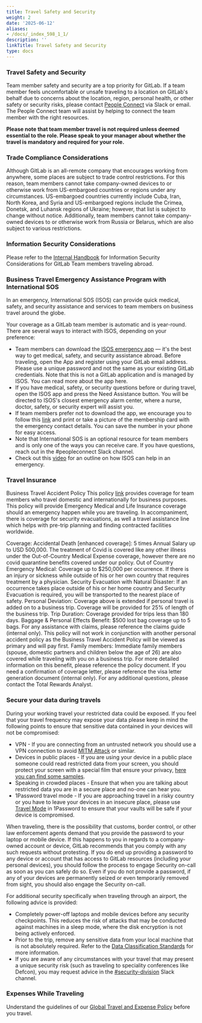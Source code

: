 ```yaml
---
title: Travel Safety and Security
weight: 2
date: '2025-06-12'
aliases:
- /docs/_index_598_1_1/
description: ''
linkTitle: Travel Safety and Security
type: docs
---
```


### Travel Safety and Security

Team member safety and security are a top priority for GitLab. If a team member feels uncomfortable or unsafe traveling to a location on GitLab's behalf due to concerns about the location, region, personal health, or other safety or security risks, please contact [People Connect](https://gitlab.slack.com/archives/C02360SQQFR) via Slack or email. The People Connect team will assist by helping to connect the team member with the right resources.

**Please note that team member travel is not required unless deemed essential to the role. Please speak to your manager about whether the travel is mandatory and required for your role.**

### Trade Compliance Considerations

Although GitLab is an all-remote company that encourages working from anywhere, some places are subject to trade control restrictions. For this reason, team members cannot take company-owned devices to or otherwise work from US-embargoed countries or regions under any circumstances. US-embargoed countries currently include Cuba, Iran, North Korea, and Syria and US-embargoed regions include the Crimea, Donetsk, and Luhansk regions of Ukraine; however, that list is subject to change without notice. Additionally, team members cannot take company-owned devices to or otherwise work from Russia or Belarus, which are also subject to various restrictions.

### Information Security Considerations

Please refer to the [Internal Handbook](https://internal.gitlab.com/handbook/security/corporate/travel) for Information Security Considerations for GitLab Team members traveling abroad.

### Business Travel Emergency Assistance Program with International SOS

In an emergency, International SOS (ISOS) can provide quick medical, safety, and security assistance and services to team members on business travel around the globe.

Your coverage as a GitLab team member is automatic and is year-round. There are several ways to interact with ISOS, depending on your preference:

- Team members can download the [ISOS emergency app](https://www.internationalsos.com/subscriber/assistance-app) — it's the best way to get medical, safety, and security assistance abroad. Before traveling, open the App and register using your GitLab email address. Please use a unique password and not the same as your existing GitLab credentials.
Note that this is not a GitLab application and is managed by ISOS. You can read more about the app here.
- If you have medical, safety, or security questions before or during travel, open the ISOS app and press the Need Assistance button. You will be directed to ISOS's closest emergency alarm center, where a nurse, doctor, safety, or security expert will assist you.
- If team members prefer not to download the app, we encourage you to follow this [link](https://myportal.internationalsos.com/WebPortal/MyOrganisation) and print or take a picture of the membership card with the emergency contact details. You can save the number in your phone for easy access.
- Note that International SOS is an optional resource for team members and is only one of the ways you can receive care.
If you have questions, reach out in the #peopleconnect Slack channel.
- Check out this [video](https://www.internationalsos.com/bottleofhelp) for an outline on how ISOS can help in an emergency.

### Travel Insurance

Business Travel Accident Policy
This policy [link](https://drive.google.com/file/d/1USae0p7PtKmXB35GuSJqJyIopBsH9b2I/view?usp=sharing) provides coverage for team members who travel domestic and internationally for business purposes. This policy will provide Emergency Medical and Life Insurance coverage should an emergency happen while you are traveling. In accompaniment, there is coverage for security evacuations, as well a travel assistance line which helps with pre-trip planning and finding contracted facilities worldwide.

Coverage:
Accidental Death [enhanced coverage]: 5 times Annual Salary up to USD 500,000.
The treatment of Covid is covered like any other illness under the Out-of-Country Medical Expense coverage, however there are no covid quarantine benefits covered under our policy.
Out of Country Emergency Medical: Coverage up to $250,000 per occurrence. If there is an injury or sickness while outside of his or her own country that requires treatment by a physician.
Security Evacuation with Natural Disaster: If an occurrence takes place outside of his or her home country and Security Evacuation is required, you will be transported to the nearest place of safety.
Personal Deviation: Coverage above is extended if personal travel is added on to a business trip. Coverage will be provided for 25% of length of the business trip.
Trip Duration: Coverage provided for trips less than 180 days.
Baggage & Personal Effects Benefit: $500 lost bag coverage up to 5 bags.
For any assistance with claims, please reference the claims guide (internal only).
This policy will not work in conjunction with another personal accident policy as the Business Travel Accident Policy will be viewed as primary and will pay first.
Family members: Immediate family members (spouse, domestic partners and children below the age of 26) are also covered while traveling with you on a business trip.
For more detailed information on this benefit, please reference the policy document.
If you need a confirmation of coverage letter, please reference the visa letter generation document (internal only).
For any additional questions, please contact the Total Rewards Analyst.

### Secure your data during travels

During your working travel your restricted data could be exposed. If you feel that your travel frequency may expose your data please keep in mind the following points to ensure that sensitive data contained in your devices will not be compromised:

- VPN - If you are connecting from an untrusted network you should use a VPN connection to avoid [MITM Attack](https://en.wikipedia.org/wiki/Man-in-the-middle_attack) or similar.
- Devices in public places - If you are using your device in a public place someone could read restricted data from your screen, you should protect your screen with a special film that ensure your privacy, [here you can find some samples](https://www.amazon.com/s?k=privacy+screen+filter).
- Speaking in crowded places - Ensure that when you are talking about restricted data you are in a secure place and no-one can hear you.
- 1Password travel mode - If you are approaching travel in a risky country or you have to leave your devices in an insecure place, please use [Travel Mode](https://support.1password.com/travel-mode/) in 1Password to ensure that your vaults will be safe if your device is compromised.

When traveling, there is the possibility that customs, border control, or other law enforcement agents demand that you provide the password to your laptop or mobile device. If this happens to you in regards to a company-owned account or device, GitLab recommends that you comply with any such requests without protesting. If you do end up providing a password to any device or account that has access to GitLab resources (including your personal devices), you should follow the process to engage Security on-call as soon as you can safely do so. Even if you do not provide a password, if any of your devices are permanently seized or even temporarily removed from sight, you should also engage the Security on-call.

For additional security specifically when traveling through an airport, the following advice is provided:

- Completely power-off laptops and mobile devices before any security checkpoints. This reduces the risk of attacks that may be conducted against machines in a sleep mode, where the disk encryption is not being actively enforced.
- Prior to the trip, remove any sensitive data from your local machine that is not absolutely required. Refer to the [Data Classification Standards](/handbook/security/data-classification-standard/#data-classification-standards) for more information.
- If you are aware of any circumstances with your travel that may present a unique security risk (such as traveling to speciality conferences like Defcon), you may request advice in the [#security-division](https://gitlab.slack.com/archives/CM74JMLTU) Slack channel.

### Expenses While Traveling

Understand the guidelines of our [Global Travel and Expense Policy](/handbook/finance/expenses/) before you travel.
